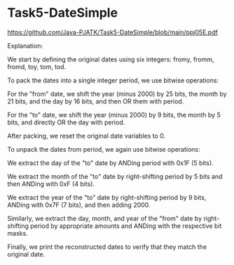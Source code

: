 # Task5-DateSimple

https://github.com/Java-PJATK/Task5-DateSimple/blob/main/ppj05E.pdf

Explanation:

We start by defining the original dates using six integers: fromy, fromm, fromd, toy, tom, tod.

To pack the dates into a single integer period, we use bitwise operations:

For the "from" date, we shift the year (minus 2000) by 25 bits, the month by 21 bits, and the day by 16 bits, and then OR them with period.

For the "to" date, we shift the year (minus 2000) by 9 bits, the month by 5 bits, and directly OR the day with period.

After packing, we reset the original date variables to 0.

To unpack the dates from period, we again use bitwise operations:

We extract the day of the "to" date by ANDing period with 0x1F (5 bits).

We extract the month of the "to" date by right-shifting period by 5 bits and then ANDing with 0xF (4 bits).

We extract the year of the "to" date by right-shifting period by 9 bits, ANDing with 0x7F (7 bits), and then adding 2000.

Similarly, we extract the day, month, and year of the "from" date by right-shifting period by appropriate amounts and ANDing with the respective bit masks.

Finally, we print the reconstructed dates to verify that they match the original date.

